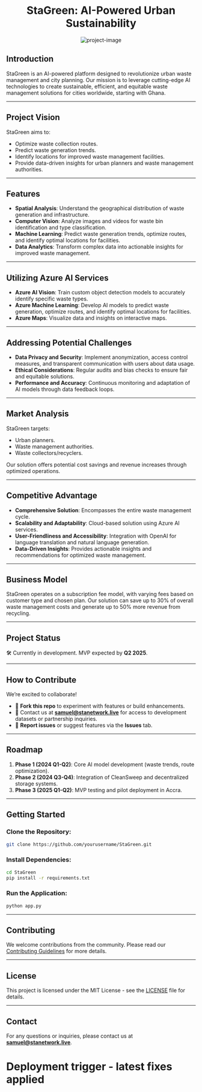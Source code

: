 <h1 align="center" id="title">StaGreen: AI-Powered Urban Sustainability</h1>

<p align="center">
  <img src="https://socialify.git.ci/programmeradu/StaGreen/image?font=Jost&language=1&name=1&owner=1&stargazers=1&theme=Auto" alt="project-image">
</p>

## **Introduction**

StaGreen is an AI-powered platform designed to revolutionize urban waste management and city planning. Our mission is to leverage cutting-edge AI technologies to create sustainable, efficient, and equitable waste management solutions for cities worldwide, starting with Ghana.

---

## **Project Vision**

StaGreen aims to:

- Optimize waste collection routes.
- Predict waste generation trends.
- Identify locations for improved waste management facilities.
- Provide data-driven insights for urban planners and waste management authorities.

---

## **Features**

- **Spatial Analysis**: Understand the geographical distribution of waste generation and infrastructure.
- **Computer Vision**: Analyze images and videos for waste bin identification and type classification.
- **Machine Learning**: Predict waste generation trends, optimize routes, and identify optimal locations for facilities.
- **Data Analytics**: Transform complex data into actionable insights for improved waste management.

---

## **Utilizing Azure AI Services**

- **Azure AI Vision**: Train custom object detection models to accurately identify specific waste types.
- **Azure Machine Learning**: Develop AI models to predict waste generation, optimize routes, and identify optimal locations for facilities.
- **Azure Maps**: Visualize data and insights on interactive maps.

---

## **Addressing Potential Challenges**

- **Data Privacy and Security**: Implement anonymization, access control measures, and transparent communication with users about data usage.
- **Ethical Considerations**: Regular audits and bias checks to ensure fair and equitable solutions.
- **Performance and Accuracy**: Continuous monitoring and adaptation of AI models through data feedback loops.

---

## **Market Analysis**

StaGreen targets:

- Urban planners.
- Waste management authorities.
- Waste collectors/recyclers.

Our solution offers potential cost savings and revenue increases through optimized operations.

---

## **Competitive Advantage**

- **Comprehensive Solution**: Encompasses the entire waste management cycle.
- **Scalability and Adaptability**: Cloud-based solution using Azure AI services.
- **User-Friendliness and Accessibility**: Integration with OpenAI for language translation and natural language generation.
- **Data-Driven Insights**: Provides actionable insights and recommendations for optimized waste management.

---

## **Business Model**

StaGreen operates on a subscription fee model, with varying fees based on customer type and chosen plan. Our solution can save up to 30% of overall waste management costs and generate up to 50% more revenue from recycling.

---

## **Project Status**

🛠️ Currently in development. MVP expected by **Q2 2025**.

---

## **How to Contribute**

We’re excited to collaborate!

- 🌟 **Fork this repo** to experiment with features or build enhancements.
- 📧 Contact us at **samuel@stanetwork.live** for access to development datasets or partnership inquiries.
- 🐛 **Report issues** or suggest features via the **Issues** tab.

---

## **Roadmap**

1. **Phase 1 (2024 Q1-Q2)**: Core AI model development (waste trends, route optimization).
2. **Phase 2 (2024 Q3-Q4)**: Integration of CleanSweep and decentralized storage systems.
3. **Phase 3 (2025 Q1-Q2)**: MVP testing and pilot deployment in Accra.

---

## **Getting Started**

### **Clone the Repository:**

```bash
git clone https://github.com/yourusername/StaGreen.git
```

### **Install Dependencies:**

```bash
cd StaGreen
pip install -r requirements.txt
```

### **Run the Application:**

```bash
python app.py
```

---

## **Contributing**

We welcome contributions from the community. Please read our [Contributing Guidelines](CONTRIBUTING.md) for more details.

---

## **License**

This project is licensed under the MIT License - see the [LICENSE](LICENSE) file for details.

---

## **Contact**

For any questions or inquiries, please contact us at **samuel@stanetwork.live**.

# Deployment trigger - latest fixes applied
